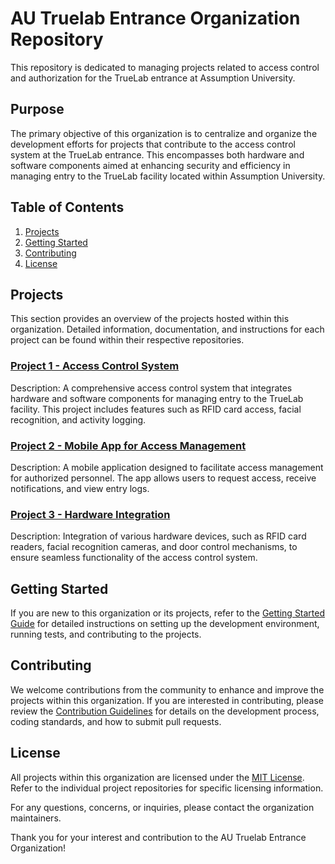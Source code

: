 # AU Truelab Entrance Organization Repository

This repository is dedicated to managing projects related to access control and authorization for the TrueLab entrance at Assumption University.

## Purpose
The primary objective of this organization is to centralize and organize the development efforts for projects that contribute to the access control system at the TrueLab entrance. This encompasses both hardware and software components aimed at enhancing security and efficiency in managing entry to the TrueLab facility located within Assumption University.

## Table of Contents
1. [Projects](#projects)
2. [Getting Started](#getting-started)
3. [Contributing](#contributing)
4. [License](#license)

## Projects
This section provides an overview of the projects hosted within this organization. Detailed information, documentation, and instructions for each project can be found within their respective repositories.

### [Project 1 - Access Control System](https://github.com/AU-Truelab-Entrance/Access-Control-System)
Description: A comprehensive access control system that integrates hardware and software components for managing entry to the TrueLab facility. This project includes features such as RFID card access, facial recognition, and activity logging.

### [Project 2 - Mobile App for Access Management](https://github.com/AU-Truelab-Entrance/Mobile-Access-App)
Description: A mobile application designed to facilitate access management for authorized personnel. The app allows users to request access, receive notifications, and view entry logs.

### [Project 3 - Hardware Integration](https://github.com/AU-Truelab-Entrance/Hardware-Integration)
Description: Integration of various hardware devices, such as RFID card readers, facial recognition cameras, and door control mechanisms, to ensure seamless functionality of the access control system.

## Getting Started
If you are new to this organization or its projects, refer to the [Getting Started Guide](docs/getting-started.md) for detailed instructions on setting up the development environment, running tests, and contributing to the projects.

## Contributing
We welcome contributions from the community to enhance and improve the projects within this organization. If you are interested in contributing, please review the [Contribution Guidelines](CONTRIBUTING.md) for details on the development process, coding standards, and how to submit pull requests.

## License
All projects within this organization are licensed under the [MIT License](LICENSE). Refer to the individual project repositories for specific licensing information.

For any questions, concerns, or inquiries, please contact the organization maintainers.

Thank you for your interest and contribution to the AU Truelab Entrance Organization!
